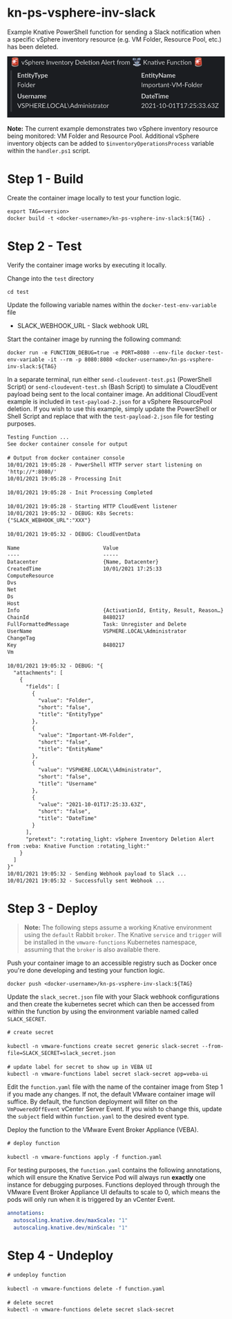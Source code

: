 # kn-ps-vsphere-inv-slack
Example Knative PowerShell function for sending a Slack notification when a specific vSphere inventory resource (e.g. VM Folder, Resource Pool, etc.) has been deleted.

![](screenshots/screenshot-01.png)

**Note:** The current example demonstrates two vSphere inventory resource being monitored: VM Folder and Resource Pool. Additional vSphere inventory objects can be added to `$inventoryOperationsProcess` variable within the `handler.ps1` script.

# Step 1 - Build

Create the container image locally to test your function logic.

```
export TAG=<version>
docker build -t <docker-username>/kn-ps-vsphere-inv-slack:${TAG} .
```

# Step 2 - Test

Verify the container image works by executing it locally.

Change into the `test` directory
```console
cd test
```

Update the following variable names within the `docker-test-env-variable` file

* SLACK_WEBHOOK_URL - Slack webhook URL

Start the container image by running the following command:

```console
docker run -e FUNCTION_DEBUG=true -e PORT=8080 --env-file docker-test-env-variable -it --rm -p 8080:8080 <docker-username>/kn-ps-vsphere-inv-slack:${TAG}
```

In a separate terminal, run either `send-cloudevent-test.ps1` (PowerShell Script) or `send-cloudevent-test.sh` (Bash Script) to simulate a CloudEvent payload being sent to the local container image. An additional CloudEvent example is included in `test-payload-2.json` for a vSphere ResourcePool deletion. If you wish to use this example, simply update the PowerShell or Shell Script and replace that with the `test-payload-2.json` file for testing purposes.

```console
Testing Function ...
See docker container console for output

# Output from docker container console
10/01/2021 19:05:28 - PowerShell HTTP server start listening on 'http://*:8080/'
10/01/2021 19:05:28 - Processing Init

10/01/2021 19:05:28 - Init Processing Completed

10/01/2021 19:05:28 - Starting HTTP CloudEvent listener
10/01/2021 19:05:32 - DEBUG: K8s Secrets:
{"SLACK_WEBHOOK_URL":"XXX"}

10/01/2021 19:05:32 - DEBUG: CloudEventData

Name                           Value
----                           -----
Datacenter                     {Name, Datacenter}
CreatedTime                    10/01/2021 17:25:33
ComputeResource
Dvs
Net
Ds
Host
Info                           {ActivationId, Entity, Result, Reason…}
ChainId                        8480217
FullFormattedMessage           Task: Unregister and Delete
UserName                       VSPHERE.LOCAL\Administrator
ChangeTag
Key                            8480217
Vm

10/01/2021 19:05:32 - DEBUG: "{
  "attachments": [
    {
      "fields": [
        {
          "value": "Folder",
          "short": "false",
          "title": "EntityType"
        },
        {
          "value": "Important-VM-Folder",
          "short": "false",
          "title": "EntityName"
        },
        {
          "value": "VSPHERE.LOCAL\\Administrator",
          "short": "false",
          "title": "Username"
        },
        {
          "value": "2021-10-01T17:25:33.63Z",
          "short": "false",
          "title": "DateTime"
        }
      ],
      "pretext": ":rotating_light: vSphere Inventory Deletion Alert from :veba: Knative Function :rotating_light:"
    }
  ]
}"
10/01/2021 19:05:32 - Sending Webhook payload to Slack ...
10/01/2021 19:05:32 - Successfully sent Webhook ...
```

# Step 3 - Deploy

> **Note:** The following steps assume a working Knative environment using the
`default` Rabbit `broker`. The Knative `service` and `trigger` will be installed in the
`vmware-functions` Kubernetes namespace, assuming that the `broker` is also available there.

Push your container image to an accessible registry such as Docker once you're done developing and testing your function logic.

```console
docker push <docker-username>/kn-ps-vsphere-inv-slack:${TAG}
```

Update the `slack_secret.json` file with your Slack webhook configurations and then create the kubernetes secret which can then be accessed from within the function by using the environment variable named called `SLACK_SECRET`.

```console
# create secret

kubectl -n vmware-functions create secret generic slack-secret --from-file=SLACK_SECRET=slack_secret.json

# update label for secret to show up in VEBA UI
kubectl -n vmware-functions label secret slack-secret app=veba-ui
```

Edit the `function.yaml` file with the name of the container image from Step 1 if you made any changes. If not, the default VMware container image will suffice. By default, the function deployment will filter on the `VmPoweredOffEvent` vCenter Server Event. If you wish to change this, update the `subject` field within `function.yaml` to the desired event type.


Deploy the function to the VMware Event Broker Appliance (VEBA).

```console
# deploy function

kubectl -n vmware-functions apply -f function.yaml
```

For testing purposes, the `function.yaml` contains the following annotations, which will ensure the Knative Service Pod will always run **exactly** one instance for debugging purposes. Functions deployed through through the VMware Event Broker Appliance UI defaults to scale to 0, which means the pods will only run when it is triggered by an vCenter Event.

```yaml
annotations:
  autoscaling.knative.dev/maxScale: "1"
  autoscaling.knative.dev/minScale: "1"
```

# Step 4 - Undeploy

```console
# undeploy function

kubectl -n vmware-functions delete -f function.yaml

# delete secret
kubectl -n vmware-functions delete secret slack-secret
```